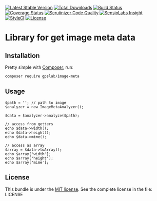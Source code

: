 [![Latest Stable Version](https://img.shields.io/packagist/v/gpslab/image-meta.svg?maxAge=&label=stable)](https://packagist.org/packages/gpslab/image-meta)
[![Total Downloads](https://img.shields.io/packagist/dt/gpslab/image-meta.svg?maxAge=)](https://packagist.org/packages/gpslab/image-meta)
[![Build Status](https://img.shields.io/travis/gpslab/image-meta.svg?maxAge=)](https://travis-ci.org/gpslab/image-meta)
[![Coverage Status](https://img.shields.io/coveralls/gpslab/image-meta.svg?maxAge=)](https://coveralls.io/github/gpslab/image-meta?branch=master)
[![Scrutinizer Code Quality](https://img.shields.io/scrutinizer/g/gpslab/image-meta.svg?maxAge=)](https://scrutinizer-ci.com/g/gpslab/image-meta/?branch=master)
[![SensioLabs Insight](https://img.shields.io/sensiolabs/i/4cfdc9e9-6bdb-406a-8340-aec2e844d6a1.svg?maxAge=&label=SLInsight)](https://insight.sensiolabs.com/projects/4cfdc9e9-6bdb-406a-8340-aec2e844d6a1)
[![StyleCI](https://styleci.io/repos/68383765/shield?branch=master)](https://styleci.io/repos/68383765)
[![License](https://img.shields.io/packagist/l/gpslab/image-meta.svg?maxAge=)](https://github.com/gpslab/image-meta)

Library for get image meta data
===============================

## Installation

Pretty simple with [Composer](http://packagist.org), run:

```sh
composer require gpslab/image-meta
```

## Usage

```
$path = ''; // path to image
$analyzer = new ImageMetaAnalyzer();

$data = $analyzer->analyze($path);

// access from getters
echo $data->width();
echo $data->height();
echo $data->mime();

// access as array
$array = $data->toArray();
echo $array['width'];
echo $array['height'];
echo $array['mime'];
```

## License

This bundle is under the [MIT license](http://opensource.org/licenses/MIT). See the complete license in the file: LICENSE
